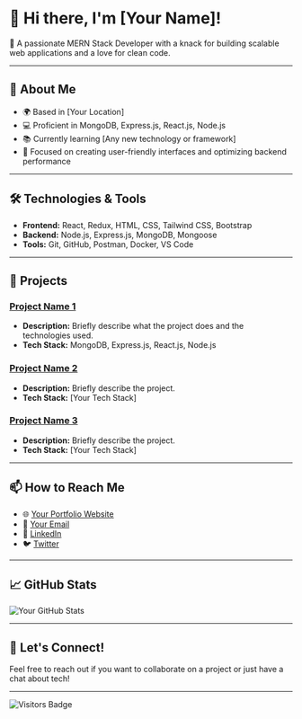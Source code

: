 # 👋 Hi there, I'm [Your Name]!

🌟 A passionate MERN Stack Developer with a knack for building scalable web applications and a love for clean code.

---

## 🚀 About Me

- 🌍 Based in [Your Location]
- 💻 Proficient in MongoDB, Express.js, React.js, Node.js
- 📚 Currently learning [Any new technology or framework]
- 🎯 Focused on creating user-friendly interfaces and optimizing backend performance

---

## 🛠️ Technologies & Tools

- **Frontend:** React, Redux, HTML, CSS, Tailwind CSS, Bootstrap
- **Backend:** Node.js, Express.js, MongoDB, Mongoose
- **Tools:** Git, GitHub, Postman, Docker, VS Code

---

## 🌱 Projects

### [Project Name 1](link-to-your-project)
- **Description:** Briefly describe what the project does and the technologies used.
- **Tech Stack:** MongoDB, Express.js, React.js, Node.js

### [Project Name 2](link-to-your-project)
- **Description:** Briefly describe the project.
- **Tech Stack:** [Your Tech Stack]

### [Project Name 3](link-to-your-project)
- **Description:** Briefly describe the project.
- **Tech Stack:** [Your Tech Stack]

---

## 📫 How to Reach Me

- 🌐 [Your Portfolio Website](link-to-your-portfolio)
- 📧 [Your Email](mailto:youremail@example.com)
- 🔗 [LinkedIn](link-to-your-linkedin)
- 🐦 [Twitter](link-to-your-twitter)

---

## 📈 GitHub Stats

![Your GitHub Stats](https://github-readme-stats.vercel.app/api?username=YourGitHubUsername&show_icons=true&theme=radical)

---

## 🌟 Let's Connect!

Feel free to reach out if you want to collaborate on a project or just have a chat about tech!

---

![Visitors Badge](https://visitor-badge.laobi.icu/badge?page_id=YourGitHubUsername.YourRepoName)
